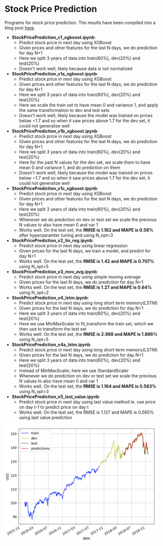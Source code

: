 # Stock Price Prediction
Programs for stock price prediction. The results have been compiled into a blog post [here](https://towardsdatascience.com/machine-learning-techniques-applied-to-stock-price-prediction-6c1994da8001). 

* **StockPricePrediction_v1_xgboost.ipynb**:
	* Predict stock price in next day using XGBoost
    * Given prices and other features for the last N days, we do prediction for day N+1
	* Here we split 3 years of data into train(60%), dev(20%) and test(20%)
	* Doesn't work well, likely because data is not normalized
* **StockPricePrediction_v1a_xgboost.ipynb**:
    * Predict stock price in next day using XGBoost
    * Given prices and other features for the last N days, we do prediction for day N+1
    * Here we split 3 years of data into train(60%), dev(20%) and test(20%)
    * Here we scale the train set to have mean 0 and variance 1, and apply the same transformation to dev and test sets
    * Doesn't work well, likely because the model was trained on prices below ~1.7 and so when it saw prices above 1.7 for the dev set, it could not generalize well
* **StockPricePrediction_v1b_xgboost.ipynb**:
    * Predict stock price in next day using XGBoost
    * Given prices and other features for the last N days, we do prediction for day N+1
    * Here we split 3 years of data into train(60%), dev(20%) and test(20%)
    * Here for the past N values for the dev set, we scale them to have mean 0 and variance 1, and do prediction on them
    * Doesn't work well, likely because the model was trained on prices below ~1.7 and so when it saw prices above 1.7 for the dev set, it could not generalize well
* **StockPricePrediction_v1c_xgboost.ipynb**:
    * Predict stock price in next day using XGBoost
    * Given prices and other features for the last N days, we do prediction for day N+1
    * Here we split 3 years of data into train(60%), dev(20%) and test(20%)
    * Whenever we do prediction on dev or test set we scale the previous N values to also have mean 0 and var 1
    * Works well. On the test set, the **RMSE is 1.162 and MAPE is 0.58%** after hyperparamter tuning and using N_opt=3
* **StockPricePrediction_v2_lin_reg.ipynb**:
	* Predict stock price in next day using linear regression
	* Given prices for the last N days, we train a model, and predict for day N+1
    * Works well. On the test set, the **RMSE is 1.42 and MAPE is 0.707%** using N_opt=5
* **StockPricePrediction_v3_mov_avg.ipynb**:
    * Predict stock price in next day using simple moving average
    * Given prices for the last N days, we do prediction for day N+1
    * Works well. On the test set, the **RMSE is 1.27 and MAPE is 0.64%** using N_opt=2
* **StockPricePrediction_v4_lstm.ipynb**:
	* Predict stock price in next day using long short term memory(LSTM)
	* Given prices for the last N days, we do prediction for day N+1
	* Here we split 3 years of data into train(60%), dev(20%) and test(20%)
	* Here we use MinMaxScalar to fit_transform the train set, which we then use to transform the test set
	* Works well. On the test set, the **RMSE is 2.988 and MAPE is 1.886%** using N_opt=5
* **StockPricePrediction_v4a_lstm.ipynb**:
	* Predict stock price in next day using long short term memory(LSTM)
	* Given prices for the last N days, we do prediction for day N+1
	* Here we split 3 years of data into train(60%), dev(20%) and test(20%)
	* Instead of MinMaxScaler, here we use StandardScaler
	* Whenever we do prediction on dev or test set we scale the previous N values to also have mean 0 and var 1
	* Works well. On the test set, the **RMSE is 1.164 and MAPE is 0.583%** using N_opt=3
* **StockPricePrediction_v5_last_value.ipynb**:
	* Predict stock price in next day using last value method ie. use price on day t-1 to predict price on day t
	* Works well. On the test set, the RMSE is 1.127 and MAPE is 0.565% using last value prediction


<img src="./data/vti_predictions_xgboost.png">
